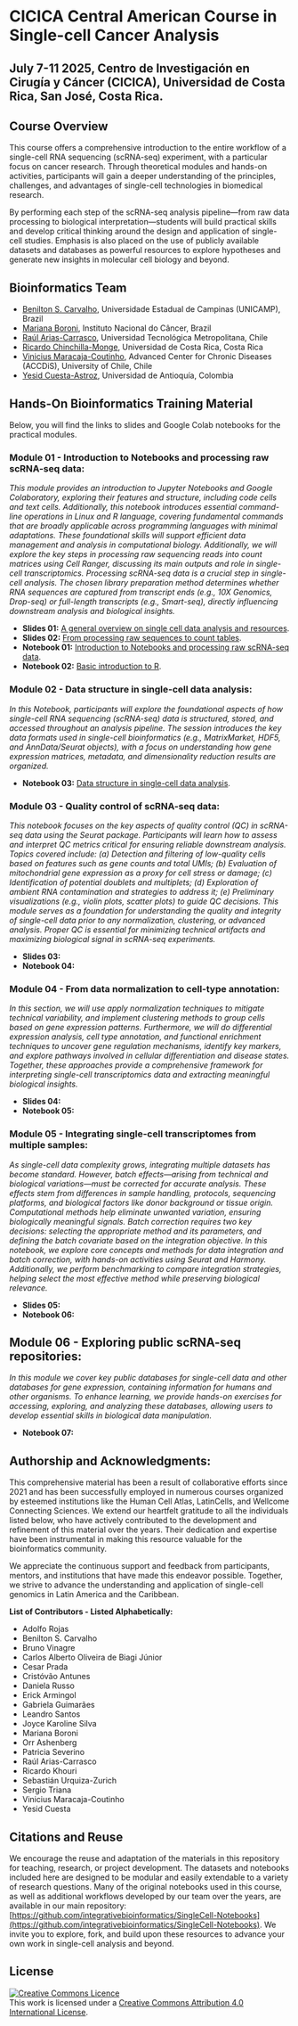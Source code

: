 # CICICA Central American Course in Single-cell Cancer Analysis
## July 7-11 2025, Centro de Investigación en Cirugía y Cáncer (CICICA), Universidad de Costa Rica, San José, Costa Rica.
## Course Overview
This course offers a comprehensive introduction to the entire workflow of a single-cell RNA sequencing (scRNA-seq) experiment, with a particular focus on cancer research. Through theoretical modules and hands-on activities, participants will gain a deeper understanding of the principles, challenges, and advantages of single-cell technologies in biomedical research.

By performing each step of the scRNA-seq analysis pipeline—from raw data processing to biological interpretation—students will build practical skills and develop critical thinking around the design and application of single-cell studies. Emphasis is also placed on the use of publicly available datasets and databases as powerful resources to explore hypotheses and generate new insights in molecular cell biology and beyond.

## Bioinformatics Team
- [Benilton S. Carvalho](https://scholar.google.com/citations?user=44vQTS4AAAAJ&hl=en), Universidade Estadual de Campinas (UNICAMP), Brazil
- [Mariana Boroni](https://scholar.google.com.br/citations?user=oAEL6TAAAAAJ&hl=pt-BR), Instituto Nacional do Câncer, Brazil
- [Raúl Arias-Carrasco](https://scholar.google.com/citations?user=WRPcvtMAAAAJ&hl=en), Universidad Tecnológica Metropolitana, Chile
- [Ricardo Chinchilla-Monge](https://scholar.google.com/citations?user=BNQ9LNAAAAAJ&hl=es), Universidad de Costa Rica, Costa Rica
- [Vinicius Maracaja-Coutinho](https://scholar.google.com.br/citations?user=T_dpe84AAAAJ&hl), Advanced Center for Chronic Diseases (ACCDiS), University of Chile, Chile
- [Yesid Cuesta-Astroz](https://scholar.google.com/citations?hl=en&user=q0hiAjEAAAAJ), Universidad de Antioquía, Colombia

## Hands-On Bioinformatics Training Material

Below, you will find the links to slides  and Google Colab notebooks for the practical modules. 

### Module 01 - Introduction to Notebooks and processing raw scRNA-seq data:
_This module provides an introduction to Jupyter Notebooks and Google Colaboratory, exploring their features and structure, including code cells and text cells. Additionally, this notebook introduces essential command-line operations in Linux and R language, covering fundamental commands that are broadly applicable across programming languages with minimal adaptations. These foundational skills will support efficient data management and analysis in computational biology. Additionally, we will explore the key steps in processing raw sequencing reads into count matrices using Cell Ranger, discussing its main outputs and role in single-cell transcriptomics. Processing scRNA-seq data is a crucial step in single-cell analysis. The chosen library preparation method determines whether RNA sequences are captured from transcript ends (e.g., 10X Genomics, Drop-seq) or full-length transcripts (e.g., Smart-seq), directly influencing downstream analysis and biological insights._

- **Slides 01:** [A general overview on single cell data analysis and resources](https://docs.google.com/presentation/d/17ne2BEegrhlEmZlFSC_HcpiS8B___osI/edit?usp=drivesdk&ouid=101776043777005105119&rtpof=true&sd=true).
- **Slides 02:** [From processing raw sequences to count tables](https://docs.google.com/presentation/d/1OzVR9uag4LM4kL6M2B1z4KC8vIRGQXJH/edit?usp=drivesdk&ouid=101776043777005105119&rtpof=true&sd=true).
- **Notebook 01:** [Introduction to Notebooks and processing raw scRNA-seq data](https://drive.google.com/file/d/121Mq5L0s58DqzBYCY29e-bTqTuanr739/view?usp=drivesdk).
- **Notebook 02:** [Basic introduction to R](https://drive.google.com/file/d/18YPsnmYStIoSmvEjVYhnWkb_KW9l1i76/view?usp=drivesdk).


### Module 02 - Data structure in single-cell data analysis:
_In this Notebook, participants will explore the foundational aspects of how single-cell RNA sequencing (scRNA-seq) data is structured, stored, and accessed throughout an analysis pipeline. The session introduces the key data formats used in single-cell bioinformatics (e.g., MatrixMarket, HDF5, and AnnData/Seurat objects), with a focus on understanding how gene expression matrices, metadata, and dimensionality reduction results are organized._

- **Notebook 03:** [Data structure in single-cell data analysis](https://drive.google.com/file/d/1mujj_pOciQCRfiAQHZYyFztbJ2TD0mvP/view?usp=drivesdk).
  

### Module 03 - Quality control of scRNA-seq data:
_This notebook focuses on the key aspects of quality control (QC) in scRNA-seq data using the Seurat package. Participants will learn how to assess and interpret QC metrics critical for ensuring reliable downstream analysis. Topics covered include:  (a) Detection and filtering of low-quality cells based on features such as gene counts and total UMIs; (b) Evaluation of mitochondrial gene expression as a proxy for cell stress or damage; (c) Identification of potential doublets and multiplets; (d) Exploration of ambient RNA contamination and strategies to address it; (e) Preliminary visualizations (e.g., violin plots, scatter plots) to guide QC decisions. This module serves as a foundation for understanding the quality and integrity of single-cell data prior to any normalization, clustering, or advanced analysis. Proper QC is essential for minimizing technical artifacts and maximizing biological signal in scRNA-seq experiments._

- **Slides 03:** 
- **Notebook 04:** 


### Module 04 - From data normalization to cell-type annotation:
_In this section, we will use apply normalization techniques to mitigate technical variability, and implement clustering methods to group cells based on gene expression patterns. Furthermore, we will do differential expression analysis, cell type annotation, and functional enrichment techniques to uncover gene regulation mechanisms, identify key markers, and explore pathways involved in cellular differentiation and disease states. Together, these approaches provide a comprehensive framework for interpreting single-cell transcriptomics data and extracting meaningful biological insights._

- **Slides 04:** 
- **Notebook 05:** 


### Module 05 - Integrating single-cell transcriptomes from multiple samples:
_As single-cell data complexity grows, integrating multiple datasets has become standard. However, batch effects—arising from technical and biological variations—must be corrected for accurate analysis. These effects stem from differences in sample handling, protocols, sequencing platforms, and biological factors like donor background or tissue origin. Computational methods help eliminate unwanted variation, ensuring biologically meaningful signals. Batch correction requires two key decisions: selecting the appropriate method and its parameters, and defining the batch covariate based on the integration objective. In this notebook, we explore core concepts and methods for data integration and batch correction, with hands-on activities using Seurat and Harmony. Additionally, we perform benchmarking to compare integration strategies, helping select the most effective method while preserving biological relevance._

- **Slides 05:** 
- **Notebook 06:** 


## Module 06 - Exploring public scRNA-seq repositories:
_In this module we cover key public databases for single-cell data and other databases for gene expression, containing information for humans and other organisms. To enhance learning, we provide hands-on exercises for accessing, exploring, and analyzing these databases, allowing users to develop essential skills in biological data manipulation._

- **Notebook 07:** 


## Authorship and Acknowledgments:
This comprehensive material has been a result of collaborative efforts since 2021 and has been successfully employed in numerous courses organized by esteemed institutions like the Human Cell Atlas, LatinCells, and Wellcome Connecting Sciences. We extend our heartfelt gratitude to all the individuals listed below, who have actively contributed to the development and refinement of this material over the years. Their dedication and expertise have been instrumental in making this resource valuable for the bioinformatics community.

We appreciate the continuous support and feedback from participants, mentors, and institutions that have made this endeavor possible. Together, we strive to advance the understanding and application of single-cell genomics in Latin America and the Caribbean.


**List of Contributors - Listed Alphabetically:**
- Adolfo Rojas
- Benilton S. Carvalho
- Bruno Vinagre
- Carlos Alberto Oliveira de Biagi Júnior
- Cesar Prada
- Cristóvão Antunes
- Daniela Russo
- Erick Armingol
- Gabriela Guimarães
- Leandro Santos
- Joyce Karoline Silva
- Mariana Boroni
- Orr Ashenberg
- Patricia Severino
- Raúl Arias-Carrasco
- Ricardo Khouri
- Sebastián Urquiza-Zurich
- Sergio Triana
- Vinicius Maracaja-Coutinho
- Yesid Cuesta

## Citations and Reuse
We encourage the reuse and adaptation of the materials in this repository for teaching, research, or project development. The datasets and notebooks included here are designed to be modular and easily extendable to a variety of research questions. Many of the original notebooks used in this course, as well as additional workflows developed by our team over the years, are available in our main repository: [https://github.com/integrativebioinformatics/SingleCell-Notebooks](https://github.com/integrativebioinformatics/SingleCell-Notebooks). We invite you to explore, fork, and build upon these resources to advance your own work in single-cell analysis and beyond.

## License
<a rel="license" href="http://creativecommons.org/licenses/by/4.0/"><img alt="Creative Commons Licence" style="border-width:0" src="https://i.creativecommons.org/l/by/4.0/88x31.png" /></a><br />This work is licensed under a <a rel="license" href="http://creativecommons.org/licenses/by/4.0/">Creative Commons Attribution 4.0 International License</a>.
